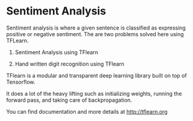 # Sentiment Analysis

Sentiment analysis is where a given sentence is classified as expressing positive or negative sentiment.
The are two problems solved here using TFLearn.

1. Sentiment Analysis using TFlearn

2. Hand written digit recognition using TFlearn

TFlearn is a modular and transparent deep learning library built on top of Tensorflow.

It does a lot of the heavy lifting such as initializing weights, running the forward pass, and taking care of backpropagation.

You can find documentation and more details at http://tflearn.org
